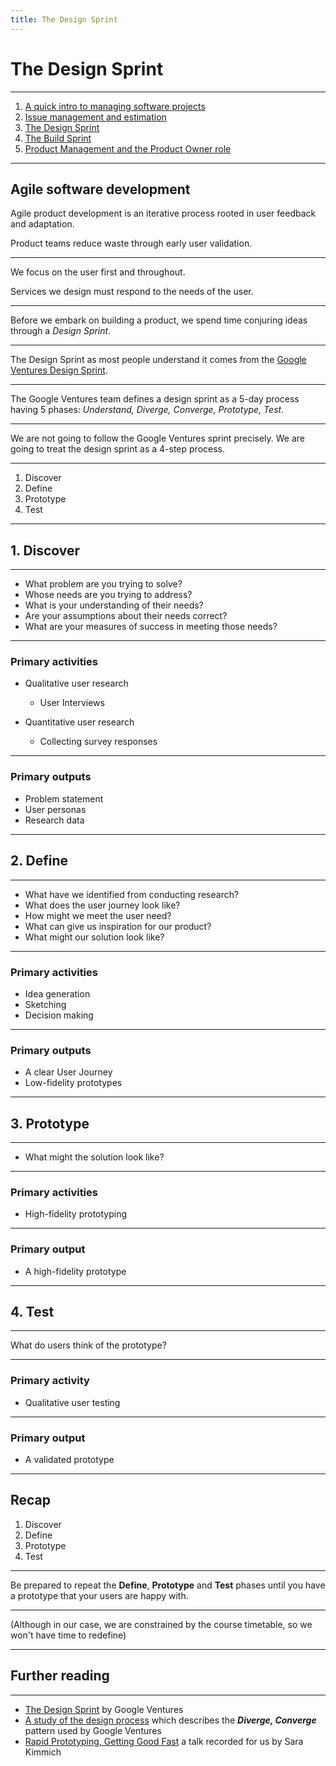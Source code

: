 ```yaml
---
title: The Design Sprint
---
```


# The Design Sprint

---

1. [A quick intro to managing software projects](../proj-mgmt)
2. [Issue management and estimation](../estimation)
3. [The Design Sprint](../design-sprint)
4. [The Build Sprint](../build-sprint)
5. [Product Management and the Product Owner role](../prod-mgmt)

---

## Agile software development

Agile product development is an iterative process rooted in user feedback and adaptation.

Product teams reduce waste through early user validation.

---

We focus on the user first and throughout.

Services we design must respond to the needs of the user.

---

Before we embark on building a product, we spend time conjuring ideas through a _Design Sprint_.

---

The Design Sprint as most people understand it comes from the [Google Ventures Design Sprint](https://www.gv.com/sprint/).

---

The Google Ventures team defines a design sprint as a 5-day process having 5 phases: _Understand, Diverge, Converge, Prototype, Test_.

---

We are not going to follow the Google Ventures sprint precisely. We are going to treat the design sprint as a 4-step process.

---

1. Discover
2. Define
3. Prototype
4. Test

---

## 1. Discover

---

- What problem are you trying to solve?
- Whose needs are you trying to address?
- What is your understanding of their needs?
- Are your assumptions about their needs correct?
- What are your measures of success in meeting those needs?

---

### Primary activities

- Qualitative user research

  - User Interviews

- Quantitative user research

  - Collecting survey responses

---

### Primary outputs

- Problem statement
- User personas
- Research data

---

## 2. Define

---

- What have we identified from conducting research?
- What does the user journey look like?
- How might we meet the user need?
- What can give us inspiration for our product?
- What might our solution look like?

---

### Primary activities

- Idea generation
- Sketching
- Decision making

---

### Primary outputs

- A clear User Journey
- Low-fidelity prototypes

---

## 3. Prototype

---

- What might the solution look like?

---

### Primary activities

- High-fidelity prototyping

---

### Primary output

- A high-fidelity prototype

---

## 4. Test

---

What do users think of the prototype?

---

### Primary activity

- Qualitative user testing

---

### Primary output

- A validated prototype

---

## Recap

1. Discover
1. Define
1. Prototype
1. Test

---

Be prepared to repeat the **Define**, **Prototype** and **Test** phases until you have a prototype that your users are happy with.

---

(Although in our case, we are constrained by the course timetable, so we won't have time to redefine)

---

## Further reading

---

- [The Design Sprint](https://www.gv.com/sprint/) by Google Ventures
- [A study of the design process](<https://www.designcouncil.org.uk/sites/default/files/asset/document/ElevenLessons_Design_Council%20(2).pdf>) which describes the **_Diverge, Converge_** pattern used by Google Ventures
- [Rapid Prototyping, Getting Good Fast](https://vimeo.com/374139411) a talk recorded for us by Sara Kimmich
